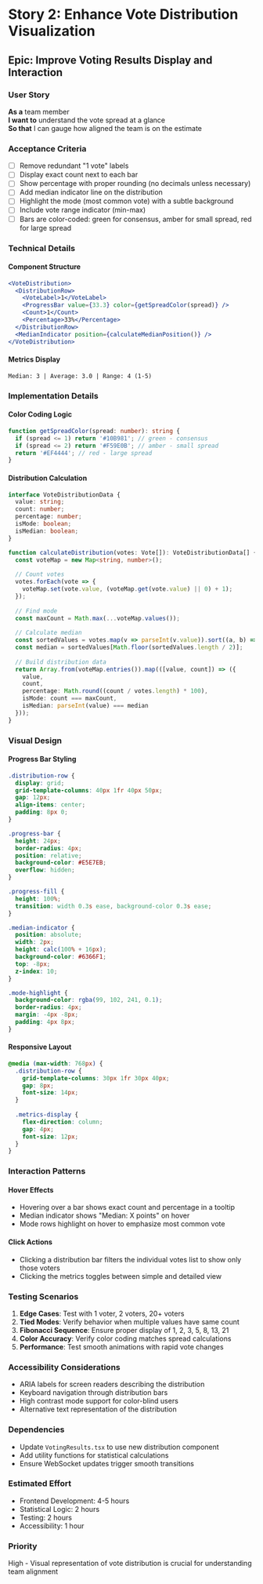 # Story 2: Enhance Vote Distribution Visualization

## Epic: Improve Voting Results Display and Interaction

### User Story
**As a** team member  
**I want to** understand the vote spread at a glance  
**So that** I can gauge how aligned the team is on the estimate

### Acceptance Criteria
- [ ] Remove redundant "1 vote" labels
- [ ] Display exact count next to each bar
- [ ] Show percentage with proper rounding (no decimals unless necessary)
- [ ] Add median indicator line on the distribution
- [ ] Highlight the mode (most common vote) with a subtle background
- [ ] Include vote range indicator (min-max)
- [ ] Bars are color-coded: green for consensus, amber for small spread, red for large spread

### Technical Details

#### Component Structure
```jsx
<VoteDistribution>
  <DistributionRow>
    <VoteLabel>1</VoteLabel>
    <ProgressBar value={33.3} color={getSpreadColor(spread)} />
    <Count>1</Count>
    <Percentage>33%</Percentage>
  </DistributionRow>
  <MedianIndicator position={calculateMedianPosition()} />
</VoteDistribution>
```

#### Metrics Display
```
Median: 3 | Average: 3.0 | Range: 4 (1-5)
```

### Implementation Details

#### Color Coding Logic
```typescript
function getSpreadColor(spread: number): string {
  if (spread <= 1) return '#10B981'; // green - consensus
  if (spread <= 2) return '#F59E0B'; // amber - small spread
  return '#EF4444'; // red - large spread
}
```

#### Distribution Calculation
```typescript
interface VoteDistributionData {
  value: string;
  count: number;
  percentage: number;
  isMode: boolean;
  isMedian: boolean;
}

function calculateDistribution(votes: Vote[]): VoteDistributionData[] {
  const voteMap = new Map<string, number>();
  
  // Count votes
  votes.forEach(vote => {
    voteMap.set(vote.value, (voteMap.get(vote.value) || 0) + 1);
  });
  
  // Find mode
  const maxCount = Math.max(...voteMap.values());
  
  // Calculate median
  const sortedValues = votes.map(v => parseInt(v.value)).sort((a, b) => a - b);
  const median = sortedValues[Math.floor(sortedValues.length / 2)];
  
  // Build distribution data
  return Array.from(voteMap.entries()).map(([value, count]) => ({
    value,
    count,
    percentage: Math.round((count / votes.length) * 100),
    isMode: count === maxCount,
    isMedian: parseInt(value) === median
  }));
}
```

### Visual Design

#### Progress Bar Styling
```css
.distribution-row {
  display: grid;
  grid-template-columns: 40px 1fr 40px 50px;
  gap: 12px;
  align-items: center;
  padding: 8px 0;
}

.progress-bar {
  height: 24px;
  border-radius: 4px;
  position: relative;
  background-color: #E5E7EB;
  overflow: hidden;
}

.progress-fill {
  height: 100%;
  transition: width 0.3s ease, background-color 0.3s ease;
}

.median-indicator {
  position: absolute;
  width: 2px;
  height: calc(100% + 16px);
  background-color: #6366F1;
  top: -8px;
  z-index: 10;
}

.mode-highlight {
  background-color: rgba(99, 102, 241, 0.1);
  border-radius: 4px;
  margin: -4px -8px;
  padding: 4px 8px;
}
```

#### Responsive Layout
```css
@media (max-width: 768px) {
  .distribution-row {
    grid-template-columns: 30px 1fr 30px 40px;
    gap: 8px;
    font-size: 14px;
  }
  
  .metrics-display {
    flex-direction: column;
    gap: 4px;
    font-size: 12px;
  }
}
```

### Interaction Patterns

#### Hover Effects
- Hovering over a bar shows exact count and percentage in a tooltip
- Median indicator shows "Median: X points" on hover
- Mode rows highlight on hover to emphasize most common vote

#### Click Actions
- Clicking a distribution bar filters the individual votes list to show only those voters
- Clicking the metrics toggles between simple and detailed view

### Testing Scenarios
1. **Edge Cases**: Test with 1 voter, 2 voters, 20+ voters
2. **Tied Modes**: Verify behavior when multiple values have same count
3. **Fibonacci Sequence**: Ensure proper display of 1, 2, 3, 5, 8, 13, 21
4. **Color Accuracy**: Verify color coding matches spread calculations
5. **Performance**: Test smooth animations with rapid vote changes

### Accessibility Considerations
- ARIA labels for screen readers describing the distribution
- Keyboard navigation through distribution bars
- High contrast mode support for color-blind users
- Alternative text representation of the distribution

### Dependencies
- Update `VotingResults.tsx` to use new distribution component
- Add utility functions for statistical calculations
- Ensure WebSocket updates trigger smooth transitions

### Estimated Effort
- Frontend Development: 4-5 hours
- Statistical Logic: 2 hours
- Testing: 2 hours
- Accessibility: 1 hour

### Priority
High - Visual representation of vote distribution is crucial for understanding team alignment